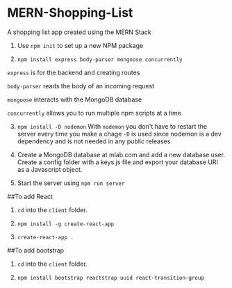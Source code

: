 # MERN-Shopping-List
A shopping list app created using the MERN Stack

1. Use `npm init` to set up a new NPM package

2. `npm install express body-parser mongoose concurrently`

`express` is for the backend and creating routes

`body-parser` reads the body of an incoming request

`mongoose` interacts with the MongoDB database

`concurrently` allows you to run multiple npm scripts at a time

3. `npm install -D nodemon`
With `nodemon` you don't have to restart the server every time you make a chage
`-D` is used since nodemon is a dev dependency and is not needed in any public releases

4. Create a MongoDB database at mlab.com and add a new database user. Create a config folder with a keys.js file and export your
database URI as a Javascript object.

5. Start the server using `npm run server`

##To add React
1. `cd` into the `client` folder.

2. `npm install -g create-react-app`

3. `create-react-app .`

##To add bootstrap
1. `cd` into the `client` folder.

2. `npm install bootstrap reactstrap uuid react-transition-group`